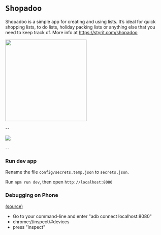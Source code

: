 # `Shopadoo`

Shopadoo is a simple app for creating and using lists. It’s ideal for quick shopping lists, to do lists, holiday packing lists or anything else that you need to keep track of. More info at https://styrit.com/shopadoo

<a href="http://shopadoo.styrit.com/" target="_blank">
    <img src="https://styrit.com/images/shopadoo/web-badge.png" width="256" />
</a>

--

![](https://styrit.com/images/shopadoo/onboarding.jpg)

--

### Run dev app

Rename the file `config/secrets.temp.json` to `secrets.json`.

Run `npm run dev`, then open `http://localhost:8080`

### Debugging on Phone

[(source)](https://dev.to/haideralipunjabi/testing-pwas-on-mobile-devices-during-development-22mm)

- Go to your command-line and enter "adb connect localhost:8080"
- chrome://inspect/#devices
- press "inspect"
